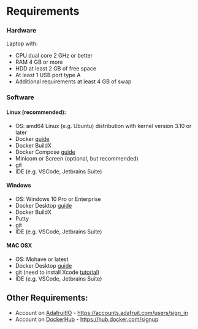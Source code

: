 # Requirements

### Hardware 
Laptop with:
  - CPU dual core 2 GHz or better
  - RAM 4 GB or more
  - HDD at least 2 GB of free space
  - At least 1 USB port type A
  - Additional requirements at least 4 GB of swap

### Software
  #### Linux (recommended):
  - OS: amd64 Linux (e.g. Ubuntu) distribution with kernel version 3.10 or later
  - Docker [guide](https://docs.docker.com/install/linux/docker-ce/ubuntu/)
  - Docker BuildX 
  - Docker Compose [guide](https://docs.docker.com/compose/install/)
  - Minicom or Screen (optional, but recommended)
  - git
  - IDE (e.g. VSCode, Jetbrains Suite)
  
 #### Windows 
  - OS: Windows 10 Pro or Enterprise
  - Docker Desktop [guide](https://docs.docker.com/docker-for-windows/install/)
  - Docker BuildX 
  - Putty
  - git
  - IDE (e.g. VSCode, Jetbrains Suite)

 #### MAC OSX
  - OS: Mohave or latest
  - Docker Desktop [guide](https://docs.docker.com/docker-for-mac/install/)
  - git (need to install Xcode [tutorial](https://stackoverflow.com/questions/58280652/git-doesnt-work-on-macos-catalina-xcrun-error-invalid-active-developer-path))
  - IDE (e.g. VSCode, Jetbrains Suite)
  
## Other Requirements:
  - Account on [AdafruitIO](https://io.adafruit.com/) - https://accounts.adafruit.com/users/sign_in
  - Account on [DockerHub](https://hub.docker.com/) - https://hub.docker.com/signup